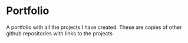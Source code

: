 # Portfolio
A portfolio with all the projects I have created. These are copies of other github repositories with links to the projects
